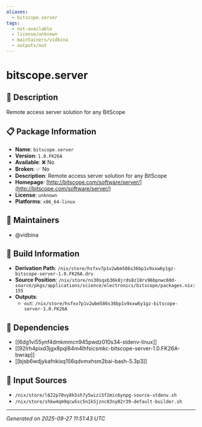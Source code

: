 ```yaml
---
aliases:
  - bitscope.server
tags:
  - not-available
  - license/unknown
  - maintainers/vidbina
  - outputs/out
---
```


# bitscope.server

## 📝 Description

Remote access server solution for any BitScope

## 📋 Package Information

- **Name**: `bitscope.server`
- **Version**: `1.0.FK26A`
- **Available**: ❌ No
- **Broken**: ✅ No
- **Description**: Remote access server solution for any BitScope
- **Homepage**: [http://bitscope.com/software/server/](http://bitscope.com/software/server/)
- **License**: `unknown`
- **Platforms**: `x86_64-linux`
## 👥 Maintainers

- @vidbina


## 🔧 Build Information

- **Derivation Path**: `/nix/store/hsfxv7p1v2wbm586s36bp1v9xxw6y1gz-bitscope-server-1.0.FK26A.drv`
- **Source Position**: `/nix/store/ns30sqxb36k8jrds8z18rv96bpnwc60d-source/pkgs/applications/science/electronics/bitscope/packages.nix:155`
- **Outputs**:
  - `out`:  `/nix/store/hsfxv7p1v2wbm586s36bp1v9xxw6y1gz-bitscope-server-1.0.FK26A`

## 🔗 Dependencies

- [[6dg1vi55ynf4dmkmmcn945pwdz010s34-stdenv-linux]]
- [[92lrh4pixd3jgx8pql84m4lhfsicsmkc-bitscope-server-1.0.FK26A-bwrap]]
- [[bjsb6wdjykafnkixq156qdvmxhsm2bai-bash-5.3p3]]

## 📁 Input Sources

- `/nix/store/l622p70vy8k5sh7y5wizi5f2mic6ynpg-source-stdenv.sh`
- `/nix/store/shkw4qm9qcw5sc5n1k5jznc83ny02r39-default-builder.sh`

---
*Generated on 2025-09-27 11:51:43 UTC*
